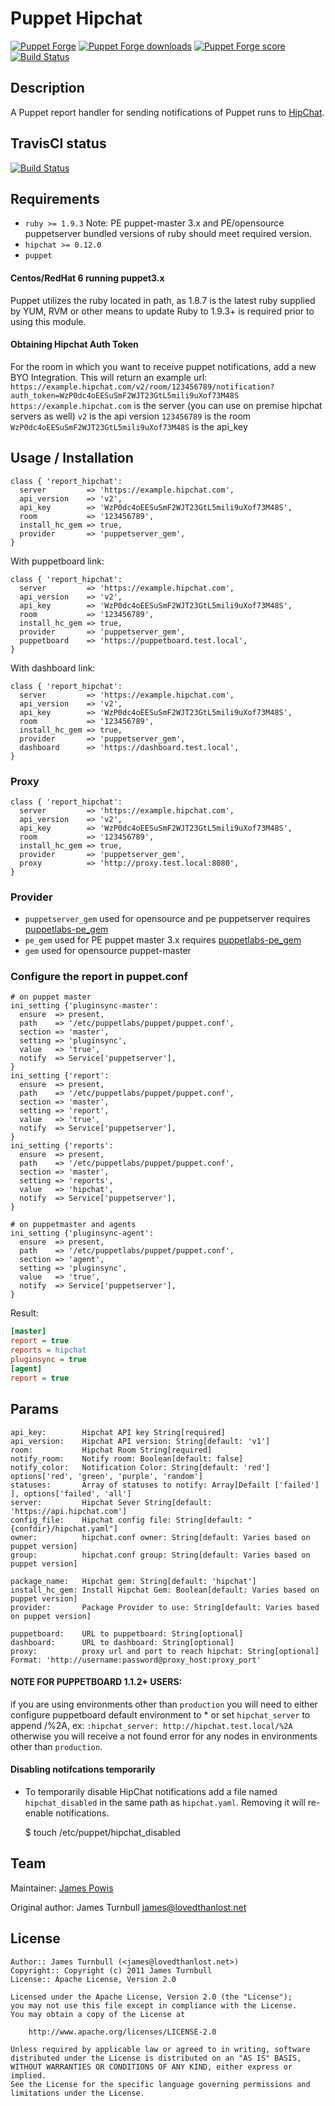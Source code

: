 # Puppet Hipchat

[![Puppet Forge](http://img.shields.io/puppetforge/v/puppet/puppet-report_hipchat.svg)](https://forge.puppetlabs.com/puppet/puppet_hipchat)
[![Puppet Forge downloads](https://img.shields.io/puppetforge/dt/puppet/puppet-report_hipchat.svg)](https://forge.puppetlabs.com/puppet/puppet-report_hipchat)
[![Puppet Forge score](https://img.shields.io/puppetforge/f/puppet/puppet-report_hipchat.svg)](https://forge.puppetlabs.com/puppet/puppet-report_hipchat)
[![Build Status](https://travis-ci.org/voxpupuli/puppet-report_hipchat.svg?branch=master)](https://travis-ci.org/voxpupuli/puppet-report_hipchat)


## Description

A Puppet report handler for sending notifications of Puppet runs to [HipChat](http://www.hipchat.com).

## TravisCI status

[![Build Status](https://travis-ci.org/voxpupuli/puppet-report_hipchat.svg?branch=master)](https://travis-ci.org/voxpupuli/puppet-report_hipchat)

## Requirements

* `ruby >= 1.9.3` Note: PE puppet-master 3.x and PE/opensource puppetserver bundled versions of ruby should meet required version.
* `hipchat >= 0.12.0`
* `puppet`

#### Centos/RedHat 6 running puppet3.x
Puppet utilizes the ruby located in path, as 1.8.7 is the latest ruby supplied by YUM, RVM or other means to update Ruby to 1.9.3+ is required prior to using this module.

#### Obtaining Hipchat Auth Token
For the room in which you want to receive puppet notifications, add a new BYO Integration. This will return an example url: `https://example.hipchat.com/v2/room/123456789/notification?auth_token=WzP0dc4oEESuSmF2WJT23GtL5mili9uXof73M48S`
        `https://example.hipchat.com` is the server (you can use on premise hipchat servers as well)
        `v2` is the api version
        `123456789` is the room
        `WzP0dc4oEESuSmF2WJT23GtL5mili9uXof73M48S` is the api_key

## Usage / Installation

```puppet
class { 'report_hipchat':
  server         => 'https://example.hipchat.com',
  api_version    => 'v2',
  api_key        => 'WzP0dc4oEESuSmF2WJT23GtL5mili9uXof73M48S',
  room           => '123456789',
  install_hc_gem => true,
  provider       => 'puppetserver_gem',
}
```

With puppetboard link: 

```puppet
class { 'report_hipchat':
  server         => 'https://example.hipchat.com',
  api_version    => 'v2',
  api_key        => 'WzP0dc4oEESuSmF2WJT23GtL5mili9uXof73M48S',
  room           => '123456789',
  install_hc_gem => true,
  provider       => 'puppetserver_gem',
  puppetboard    => 'https://puppetboard.test.local',
}
```

With dashboard link:

```puppet
class { 'report_hipchat':
  server         => 'https://example.hipchat.com',
  api_version    => 'v2',
  api_key        => 'WzP0dc4oEESuSmF2WJT23GtL5mili9uXof73M48S',
  room           => '123456789',
  install_hc_gem => true,
  provider       => 'puppetserver_gem',
  dashboard      => 'https://dashboard.test.local',
}
```

### Proxy

```puppet
class { 'report_hipchat':
  server         => 'https://example.hipchat.com',
  api_version    => 'v2',
  api_key        => 'WzP0dc4oEESuSmF2WJT23GtL5mili9uXof73M48S',
  room           => '123456789',
  install_hc_gem => true,
  provider       => 'puppetserver_gem',
  proxy          => 'http://proxy.test.local:8080',
}
```

### Provider
* `puppetserver_gem` used for opensource and pe puppetserver requires [puppetlabs-pe_gem](https://forge.puppet.com/puppetlabs/puppetserver_gem)
* `pe_gem` used for PE puppet master 3.x requires [puppetlabs-pe_gem](https://forge.puppet.com/puppetlabs/pe_gem)
* `gem` used for opensource puppet-master 

### Configure the report in puppet.conf
```puppet
# on puppet master
ini_setting {'pluginsync-master':
  ensure  => present,
  path    => '/etc/puppetlabs/puppet/puppet.conf',
  section => 'master',
  setting => 'pluginsync',
  value   => 'true', 
  notify  => Service['puppetserver'],
}
ini_setting {'report':
  ensure  => present,
  path    => '/etc/puppetlabs/puppet/puppet.conf',
  section => 'master',
  setting => 'report',
  value   => 'true', 
  notify  => Service['puppetserver'],
}       
ini_setting {'reports':
  ensure  => present,
  path    => '/etc/puppetlabs/puppet/puppet.conf',
  section => 'master',
  setting => 'reports',
  value   => 'hipchat',
  notify  => Service['puppetserver'],
} 

# on puppetmaster and agents
ini_setting {'pluginsync-agent':
  ensure  => present,
  path    => '/etc/puppetlabs/puppet/puppet.conf',
  section => 'agent',
  setting => 'pluginsync',
  value   => 'true',
  notify  => Service['puppetserver'],
} 
```

Result:
```ini
[master]
report = true
reports = hipchat
pluginsync = true
[agent]
report = true
```

Params
-----
```list
api_key:        Hipchat API key String[required]
api_version:    Hipchat API version: String[default: 'v1']
room:           Hipchat Room String[required]
notify_room:    Notify room: Boolean[default: false]
notify_color:   Notification Color: String[default: 'red'] options['red', 'green', 'purple', 'random']
statuses:       Array of statuses to notify: Array[Defailt ['failed'] ], options['failed', 'all']
server:         Hipchat Sever String[default: 'https://api.hipchat.com']
config_file:    Hipchat config file: String[default: "{confdir}/hipchat.yaml"]
owner:          hipchat.conf owner: String[default: Varies based on puppet version]
group:          hipchat.conf group: String[default: Varies based on puppet version]

package_name:   Hipchat gem: String[default: 'hipchat']
install_hc_gem: Install Hipchat Gem: Boolean[default: Varies based on puppet version]
provider:       Package Provider to use: String[default: Varies based on puppet version]

puppetboard:    URL to puppetboard: String[optional]
dashboard:      URL to dashboard: String[optional]
proxy:          proxy url and port to reach hipchat: String[optional] Format: 'http://username:password@proxy_host:proxy_port'
```

#### NOTE FOR PUPPETBOARD 1.1.2+ USERS: 
if you are using environments other than `production`
you will need to either configure puppetboard default environment to * or set `hipchat_server`
to append /%2A, ex: `:hipchat_server: http://hipchat.test.local/%2A` otherwise you will receive
a not found error for any nodes in environments other than `production`.

#### Disabling notifcations temporarily
* To temporarily disable HipChat notifications add a file named
  `hipchat_disabled` in the same path as `hipchat.yaml`. Removing it
  will re-enable notifications.

    $ touch /etc/puppet/hipchat_disabled

Team
----

Maintainer: [James Powis](https://github.com/james-powis)

Original author: James Turnbull <james@lovedthanlost.net>

License
-------

    Author:: James Turnbull (<james@lovedthanlost.net>)
    Copyright:: Copyright (c) 2011 James Turnbull
    License:: Apache License, Version 2.0

    Licensed under the Apache License, Version 2.0 (the "License");
    you may not use this file except in compliance with the License.
    You may obtain a copy of the License at

        http://www.apache.org/licenses/LICENSE-2.0

    Unless required by applicable law or agreed to in writing, software
    distributed under the License is distributed on an "AS IS" BASIS,
    WITHOUT WARRANTIES OR CONDITIONS OF ANY KIND, either express or implied.
    See the License for the specific language governing permissions and
    limitations under the License.
